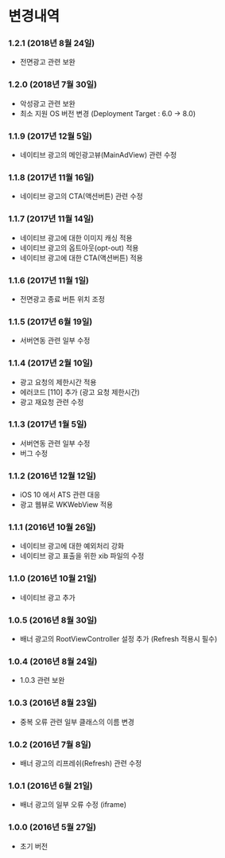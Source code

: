 
# 변경내역

### 1.2.1 (2018년 8월 24일)
- 전면광고 관련 보완

### 1.2.0 (2018년 7월 30일)
- 악성광고 관련 보완
- 최소 지원 OS 버전 변경 (Deployment Target : 6.0 -> 8.0)

### 1.1.9 (2017년 12월 5일)
- 네이티브 광고의 메인광고뷰(MainAdView) 관련 수정

### 1.1.8 (2017년 11월 16일)
- 네이티브 광고의 CTA(액션버튼) 관련 수정

### 1.1.7 (2017년 11월 14일)
- 네이티브 광고에 대한 이미지 캐싱 적용
- 네이티브 광고의 옵트아웃(opt-out) 적용
- 네이티브 광고에 대한 CTA(액션버튼) 적용

### 1.1.6 (2017년 11월 1일)
- 전면광고 종료 버튼 위치 조정

### 1.1.5 (2017년 6월 19일)
- 서버연동 관련 일부 수정

### 1.1.4 (2017년 2월 10일)
- 광고 요청의 제한시간 적용
- 에러코드 [110] 추가 (광고 요청 제한시간)
- 광고 재요청 관련 수정

### 1.1.3 (2017년 1월 5일)
- 서버연동 관련 일부 수정
- 버그 수정

### 1.1.2 (2016년 12월 12일)
- iOS 10 에서 ATS 관련 대응
- 광고 웹뷰로 WKWebView 적용

### 1.1.1 (2016년 10월 26일)
- 네이티브 광고에 대한 예외처리 강화
- 네이티브 광고 표출을 위한 xib 파일의 수정

### 1.1.0 (2016년 10월 21일)
- 네이티브 광고 추가

### 1.0.5 (2016년 8월 30일)
- 배너 광고의 RootViewController 설정 추가 (Refresh 적용시 필수)

### 1.0.4 (2016년 8월 24일)
- 1.0.3 관련 보완

### 1.0.3 (2016년 8월 23일)
- 중복 오류 관련 일부 클래스의 이름 변경

### 1.0.2 (2016년 7월 8일)
- 배너 광고의 리프레쉬(Refresh) 관련 수정

### 1.0.1 (2016년 6월 21일)
- 배너 광고의 일부 오류 수정 (iframe)

### 1.0.0 (2016년 5월 27일)
- 초기 버전

